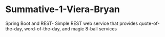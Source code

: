 # Summative-1-Viera-Bryan
Spring Boot and REST- Simple REST web service that provides quote-of-the-day, word-of-the-day, and magic 8-ball services
